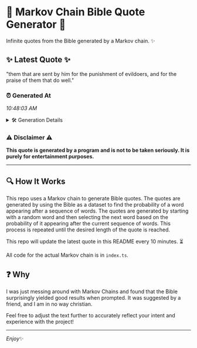 # 📖 Markov Chain Bible Quote Generator 📖

Infinite quotes from the Bible generated by a Markov chain. ✨

## ✨ Latest Quote ✨
"them that are sent by him for the punishment of evildoers, and for the praise of them that do well."

### ⏰ Generated At
*10:48:03 AM*

<details>
    <summary>🛠️ Generation Details</summary>
    <p>
        <strong>🌱 Seed:</strong> them<br>
        <strong>🔄 Iterations:</strong> 19<br>
        <strong>📜 Context History:</strong><br>[ them ]: that<br>[ them, that ]: are<br>[ them, that, are ]: sent<br>[ them, that, are, sent ]: by<br>[ them, that, are, sent, by ]: him<br>[ them, that, are, sent, by, him ]: for<br>[ that, are, sent, by, him, for ]: the<br>[ are, sent, by, him, for, the ]: punishment<br>[ sent, by, him, for, the, punishment ]: of<br>[ by, him, for, the, punishment, of ]: evildoers,<br>[ him, for, the, punishment, of, evildoers, ]: and<br>[ for, the, punishment, of, evildoers,, and ]: for<br>[ the, punishment, of, evildoers,, and, for ]: the<br>[ punishment, of, evildoers,, and, for, the ]: praise<br>[ of, evildoers,, and, for, the, praise ]: of<br>[ evildoers,, and, for, the, praise, of ]: them<br>[ and, for, the, praise, of, them ]: that<br>[ for, the, praise, of, them, that ]: do<br>[ the, praise, of, them, that, do ]: well.<br>
    </p>
</details>

### ⚠️ Disclaimer ⚠️
**This quote is generated by a program and is not to be taken seriously. It is purely for entertainment purposes.**

---

## 🔍 How It Works

This repo uses a Markov chain to generate Bible quotes. The quotes are generated by using the Bible as a dataset to find the probability of a word appearing after a sequence of words. The quotes are generated by starting with a random word and then selecting the next word based on the probability of it appearing after the current sequence of words. This process is repeated until the desired length of the quote is reached.

This repo will update the latest quote in this README every 10 minutes. ⏳

All code for the actual Markov chain is in `index.ts`.

## ❓ Why

I was just messing around with Markov Chains and found that the Bible surprisingly yielded good results when prompted. 
It was suggested by a friend, and I am in no way christian.

Feel free to adjust the text further to accurately reflect your intent and experience with the project!

---

*Enjoy*✨
